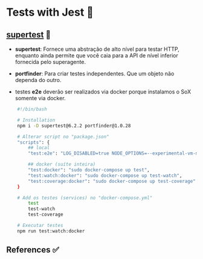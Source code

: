 # Tests with Jest 🧪

## [supertest](https://www.npmjs.com/package/supertest) 🚧

- **supertest**: Fornece uma abstração de alto nível para testar HTTP, enquanto ainda permite que você caia para a API de nível inferior fornecida pelo superagente.
- **portfinder**: Para criar testes independentes. Que um objeto não dependa do outro.

- testes **e2e** deverão ser realizados via docker porque instalamos o SoX somente via docker.

```bash
    #!/bin/bash

    # Installation
    npm i -D supertest@6.2.2 portfinder@1.0.28

    # Alterar script no "package.json"
    "scripts": {
        ## local
        "test:e2e": "LOG_DISABLED=true NODE_OPTIONS=--experimental-vm-modules jest --no-cache tests/e2e",

        ## docker (suíte inteira)
        "test:docker": "sudo docker-compose up test",
        "test:watch:docker": "sudo docker-compose up test-watch",
        "test:coverage:docker": "sudo docker-compose up test-coverage"       
    }

    # Add os testes (services) no "docker-compose.yml"
        test
        test-watch
        test-coverage

    # Executar testes
    npm run test:watch:docker
```

## References ✅
